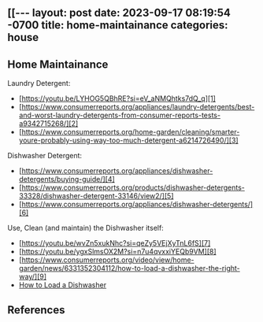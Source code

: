 [[---
layout: post
date: 2023-09-17 08:19:54 -0700
title: home-maintainance
categories: house
---

## Home Maintainance

Laundry Detergent:

- [https://youtu.be/LYHOG5QBhRE?si=eV_aNMQhtks7dQ_q][1]
- [https://www.consumerreports.org/appliances/laundry-detergents/best-and-worst-laundry-detergents-from-consumer-reports-tests-a9342715268/][2]
- [https://www.consumerreports.org/home-garden/cleaning/smarter-youre-probably-using-way-too-much-detergent-a6214726490/][3]

Dishwasher Detergent:

- [https://www.consumerreports.org/appliances/dishwasher-detergents/buying-guide/][4]
- [https://www.consumerreports.org/products/dishwasher-detergents-33328/dishwasher-detergent-33146/view2/][5]
- [https://www.consumerreports.org/appliances/dishwasher-detergents/][6]

Use, Clean (and maintain) the Dishwasher itself:

- [https://youtu.be/wvZn5xukNhc?si=qeZy5VEjXyTnL6fS][7]
- [https://youtu.be/ygxSlmsOX2M?si=n7u4qvxxiYEQb9VM][8]
- [https://www.consumerreports.org/video/view/home-garden/news/6331352304112/how-to-load-a-dishwasher-the-right-way/][9]
- [How to Load a Dishwasher][10]

## References

[1]: https://youtu.be/LYHOG5QBhRE?si=eV_aNMQhtks7dQ_q
[2]: https://www.consumerreports.org/appliances/laundry-detergents/best-and-worst-laundry-detergents-from-consumer-reports-tests-a9342715268/
[3]: https://www.consumerreports.org/home-garden/cleaning/smarter-youre-probably-using-way-too-much-detergent-a6214726490/
[4]: https://www.consumerreports.org/appliances/dishwasher-detergents/buying-guide/
[5]: https://www.consumerreports.org/products/dishwasher-detergents-33328/dishwasher-detergent-33146/view2/
[6]: https://www.consumerreports.org/appliances/dishwasher-detergents/
[7]: https://youtu.be/wvZn5xukNhc?si=qeZy5VEjXyTnL6fS
[8]: https://youtu.be/ygxSlmsOX2M?si=n7u4qvxxiYEQb9VM
[9]: https://www.consumerreports.org/video/view/home-garden/news/6331352304112/how-to-load-a-dishwasher-the-right-way/
[10]: https://youtu.be/BbijOt6Iozw?si=MXLCtJ8B5Rkm0FuH
